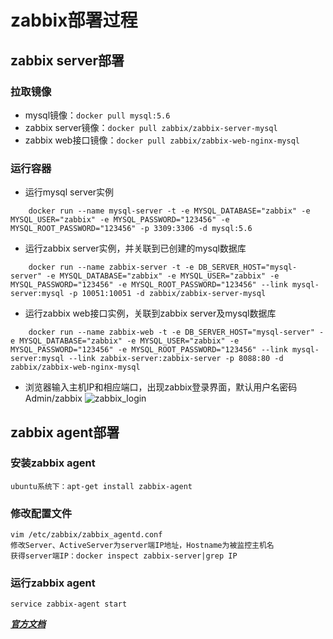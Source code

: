# zabbix部署过程

## zabbix server部署
### 拉取镜像
- mysql镜像：`docker pull mysql:5.6`
- zabbix server镜像：`docker pull zabbix/zabbix-server-mysql`
- zabbix web接口镜像：`docker pull zabbix/zabbix-web-nginx-mysql`

### 运行容器
- 运行mysql server实例
```
    docker run --name mysql-server -t -e MYSQL_DATABASE="zabbix" -e MYSQL_USER="zabbix" -e MYSQL_PASSWORD="123456" -e MYSQL_ROOT_PASSWORD="123456" -p 3309:3306 -d mysql:5.6
```
- 运行zabbix server实例，并关联到已创建的mysql数据库
```
    docker run --name zabbix-server -t -e DB_SERVER_HOST="mysql-server" -e MYSQL_DATABASE="zabbix" -e MYSQL_USER="zabbix" -e MYSQL_PASSWORD="123456" -e MYSQL_ROOT_PASSWORD="123456" --link mysql-server:mysql -p 10051:10051 -d zabbix/zabbix-server-mysql
```
- 运行zabbix web接口实例，关联到zabbix server及mysql数据库
```
    docker run --name zabbix-web -t -e DB_SERVER_HOST="mysql-server" -e MYSQL_DATABASE="zabbix" -e MYSQL_USER="zabbix" -e MYSQL_PASSWORD="123456" -e MYSQL_ROOT_PASSWORD="123456" --link mysql-server:mysql --link zabbix-server:zabbix-server -p 8088:80 -d zabbix/zabbix-web-nginx-mysql
```
- 浏览器输入主机IP和相应端口，出现zabbix登录界面，默认用户名密码Admin/zabbix
    ![zabbix_login](https://raw.githubusercontent.com/VVphe/zabbix_learning/master/res/zabbix_login.png)

## zabbix agent部署
### 安装zabbix agent
    ubuntu系统下：apt-get install zabbix-agent

### 修改配置文件
    vim /etc/zabbix/zabbix_agentd.conf
    修改Server、ActiveServer为server端IP地址，Hostname为被监控主机名
    获得server端IP：docker inspect zabbix-server|grep IP

### 运行zabbix agent
    service zabbix-agent start

[***官方文档***](https://www.zabbix.com/documentation/)